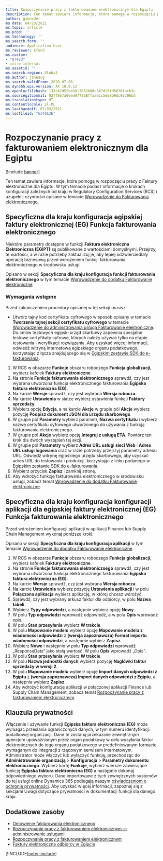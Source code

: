 ```yaml
---
title: Rozpoczynanie pracy z fakturowaniem elektronicznym dla Egiptu
description: Ten temat zawiera informacje, które pomogą w rozpoczęciu pracy z funkcją Faktury elektroniczne dla Egiptu w Finance i Supply Chain Management.
author: gionoder
ms.date: 04/20/2021
ms.topic: article
ms.prod: ''
ms.technology: ''
ms.search.form: ''
audience: Application User
ms.reviewer: kfend
ms.custom:
- "97423"
- intro-internal
ms.assetid: ''
ms.search.region: Global
ms.author: janeaug
ms.search.validFrom: 2020-07-08
ms.dyn365.ops.version: AX 10.0.12
ms.openlocfilehash: 133c47d52bb301f862888c367d19fd58701ecb3c
ms.sourcegitcommit: 92ff867a06ed977268ffaa6cc5e58b9dc95306bd
ms.translationtype: HT
ms.contentlocale: pl-PL
ms.lasthandoff: 07/03/2021
ms.locfileid: "6340136"
---
```

# <a name="get-started-with-electronic-invoicing-for-egypt"></a>Rozpoczynanie pracy z fakturowaniem elektronicznym dla Egiptu

[!include [banner](../includes/banner.md)]

Ten temat zawiera informacje, które pomogą w rozpoczęciu pracy z Faktury elektroniczne dla Egiptu. W tym temacie podasz informacje o krokach konfiguracji zależnych od kraju w Regulatory Configuration Services (RCS) i uzupełnij czynności opisane w temacie [Wprowadzenie do Fakturowania elektronicznego](e-invoicing-get-started.md).

## <a name="country-specific-configuration-for-egyptian-electronic-invoice-eg-electronic-invoicing-feature"></a>Specyficzna dla kraju konfiguracja egipskiej faktury elektronicznej (EG) Funkcja fakturowania elektronicznego

Niektóre parametry dostępne w funkcji **Faktura elektroniczna Elektroniczna (EGIPT)** są publikowane z wartościami domyślnymi. Przejrzyj te wartości, a w razie potrzeby zaktualizuj je, aby lepiej odzwierciedlały operację biznesową przed wdrożeniem funkcji fakturowania elektronicznego w środowisku usługi.

Opisano w sekcji **Specyficzna dla kraju konfiguracja funkcji fakturowania elektronicznego** w tym temacie [Wprowadzenie do dodatku Fakturowanie elektroniczne](e-invoicing-get-started.md).

### <a name="prerequisites"></a>Wymagania wstępne

Przed zakończeniem procedury opisanej w tej sekcji musisz:

- Utwórz tajny kod certyfikatu cyfrowego w sposób opisany w temacie **Tworzenie tajnej sekcji certyfikatu cyfrowego** w temacie [Wprowadzenie do administrowania usługą Fakturowanie elektroniczne](e-invoicing-get-started-service-administration.md). Do celów testowych egipski urząd skarbowy zapewnia specjalne testowe certyfikaty cyfrowe, których należy używać tylko na etapie testowania i weryfikacji rozwiązania. Aby uzyskać więcej informacji, odwiedź witrynę internetową egipskiego organu podatkowego, korzystając z łącza znajdującego się w [Egipskim zestawie SDK do e-fakturowania](https://sdk.sit.invoicing.eta.gov.eg/faq/).

1. W RCS w obszarze **Funkcje** obszaru roboczego **Funkcja globalizacji**, wybierz kafelek **Faktury elektroniczne**.
2. Na stronie **Funkcje fakturowania elektronicznego** sprawdź, czy jest wybrana utworzona funkcja elektronicznego fakturowania **Egipska faktura elektroniczna (EG)**.
3. Na karcie **Wersje** sprawdź, czy jest wybrana **Wersja robocza**.
4. Na karcie **Ustawienia** w siatce wybierz ustawienia funkcji **Faktury sprzedaży**.
5. Wybierz opcję **Edycja**, a na karcie **Akcje** w grupie pól **Akcje** wybierz pozycję **Podpisz dokument JSON dla urzędu skarbowego**.
6. W grupie pól **Parametry** wybierz parametr, **Nazwa certyfikatu** i wybierz nazwę certyfikatu cyfrowego utworzonego do używania z funkcją fakturowania elektronicznego.
7. W grupie pól **Akcje** wybierz opcję **Integruj z usługą ETA**. Powtórz ten krok dla dwóch wystąpień tej akcji.
8. W grupie pól **Parametry** wybierz **Adres URL usługi sieci Web** i **Adres URL usługi logowania** oraz w razie potrzeby przejrzyj parametry adresu URL. Odwiedź witrynę egipskiego urzędu skarbowego, aby uzyskać adres URL do testowania i produkcji, korzystając z linku podanego w [Egipskim zestawie SDK do e-fakturowania](https://sdk.sit.invoicing.eta.gov.eg/faq/).
9. Wybierz przycisk **Zapisz** i zamknij stronę.
10. Aby wdrożyć funkcję fakturowania elektronicznego w środowisku usługi, zobacz temat [Wprowadzenie do dodatku Fakturowanie elektroniczne](e-invoicing-get-started.md).

## <a name="country-specific-configuration-of-the-application-setup-for-the-egyptian-electronic-invoice-eg-electronic-invoicing-feature"></a>Specyficzna dla kraju konfiguracja konfiguracji aplikacji dla egipskiej faktury elektronicznej (EG) Funkcja fakturowania elektronicznego

Przed wdrożeniem konfiguracji aplikacji w aplikacji Finance lub Supply Chain Management wykonaj poniższe kroki.

Opisano w sekcji **Specyficzna dla kraju konfiguracja aplikacji** w tym temacie [Wprowadzenie do dodatku Fakturowanie elektroniczne](e-invoicing-get-started.md).

1. W RCS w obszarze **Funkcje** obszaru roboczego **Funkcja globalizacji**, wybierz kafelek **Faktury elektroniczne**.
2. Na stronie **Funkcje fakturowania elektronicznego** sprawdź, czy jest wybrana utworzona funkcja elektronicznego fakturowania **Egipska faktura elektroniczna (EG)**.
3. Na karcie **Wersje** sprawdź, czy jest wybrana **Wersja robocza**.
4. Na karcie **Ustawienia** wybierz pozycję **Ustawienia aplikacji** i w polu **Połączona aplikacja** wybierz aplikację, w której chcesz wdrożyć.
5. Sprawdź, czy jest wybrany arkusz faktur dla odbiorcy, w polu **Nazwa tabeli**.
6. Wybierz **Typy odpowiedzi**, a następnie wybierz opcję **Nowy**.
7. W polu **Typ odpowiedzi** wprowadź odpowiedź, a w polu **Opis** wprowadź opis.
8. W polu **Stan przesyłania** wybierz **W trakcie**.
9. W polu **Mapowanie modelu** wybierz opcję **Mapowanie modelu z wiadomości odpowiedzi** z **(wersja zapoznawcza) Format importu wiadomości odpowiedzi**, a następnie wybierz **Zapisz**.
10. Wybierz **Nowe** i następnie w polu **Typ odpowiedzi** wprowadź „ResponseData” jako stałą wartość. W polu **Opis** wprowadź „Opis”.
11. W polu **Stan przesyłania** wybierz **W trakcie**.
12. W polu **Nazwa jednostki danych** wybierz pozycję **Nagłówki faktur sprzedaży w wersji 2**.
13. W polu **Mapowanie modelu** wybierz opcję **Import danych odpowiedzi z Egiptu** z **(wersja zapoznawcza) Import danych odpowiedzi z Egiptu**, a następnie wybierz **Zapisz**.
14. Aby wdrożyć konfigurację aplikacji w połączonej aplikacji Finance lub Supply Chain Management, zobacz temat [Rozpoczynanie pracy z fakturowaniem elektronicznym](e-invoicing-get-started.md).

## <a name="privacy-notice"></a>Klauzula prywatności

Włączenie i używanie funkcji **Egipska faktura elektroniczna (EG)** może wymagać przesłania ograniczonych danych, w tym numeru identyfikacji podatkowej organizacji. Dane te zostaną przekazane zewnętrznym agencjom upoważnionym przez organ podatkowy w celu wysyłania faktur elektronicznych do tego organu podatkowego w predefiniowanym formacie wymaganym do integracji z rządowym serwisem internetowym. Administrator może włączyć lub wyłączyć funkcję, przechodząc do **Administrowanie organizacją** > **Konfiguracja** > **Parametry dokumentu elektronicznego**. Wybierz kartę **Funkcje**, wybierz wiersze zawierające funkcję **Egipska faktura elektroniczna (EG)** a następnie dokonaj odpowiedniego wyboru. Dane importowane z tych zewnętrznych systemów do tej usługi online Dynamics 365 podlegają naszym [oświadczeniom o ochronie prywatności](https://go.microsoft.com/fwlink/?LinkId=512132). Aby uzyskać więcej informacji, zapoznaj się z sekcjami Uwagi dotyczące prywatności w dokumentacji funkcji dla danego kraju.

## <a name="additional-resources"></a>Dodatkowe zasoby

- [Omówienie fakturowania elektronicznego](e-invoicing-service-overview.md)
- [Rozpoczynanie pracy z fakturowaniem elektronicznym — administrowanie usługami](e-invoicing-get-started-service-administration.md)
- [Rozpoczynanie pracy z fakturowaniem elektronicznym](e-invoicing-get-started.md)
- [Faktury elektroniczne odbiorcy w Egipcie](emea-egy-e-invoices.md)


[!INCLUDE[footer-include](../../includes/footer-banner.md)]
